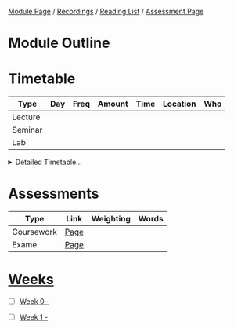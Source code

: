 [Module Page](https://canvas.sussex.ac.uk/courses/35030) /
[Recordings](https://sussex.cloud.panopto.eu/Panopto/Pages/Sessions/List.aspx?embedded=1&nomobileprompt=true#folderID=%22d360671b-0a99-4621-a5b9-b2220092345b%22) /
[Reading List](https://sussex.leganto.exlibrisgroup.com/leganto/nui/lists/23771031460002461?auth=SAML) /
[Assessment Page](https://canvas.sussex.ac.uk/courses/35030/pages/assessments-and-feedback-2)

# Module Outline


# Timetable

| Type | Day | Freq | Amount | Time | Location | Who | 
|---|---|---|---|---|---|---|
| Lecture |  |  |  |  |  |  | 
| Seminar |  |  |  |  |  |  |
| Lab     |  |  |  |  |  |  |

<details>
  <summary>Detailed Timetable...</summary>

  |   | Mon | Tue | Wed | Thurs | Fri |
  |---|---|---|---|---|---|
  | 09-10  |---      |---      |---|---  |---|
  | 10-11  |---      |---      |---|---  |---|
  | 11-12  |---      |---      |---|---  |---|
  | 12-13  |---      |---      |---|---  |---|
  | 13-14  |---      |---      |---|---  |---|
  | 14-15  |---      |---      |---|---  |---|
  | 15-16  |---      |---      |---|---  |---|
  | 16-17  |---      |---      |---|---  |---|
  | 17-18  |---      |---      |---|---  |---|
  | 18-19  |---      |---      |---|---  |---|

</details>

# Assessments

| Type | Link | Weighting | Words |
|---|---|---|---|
| Coursework | [Page]() |  |  |
| Exame      | [Page]() |  |  |

# [Weeks]()
- [ ] [Week 0 - ]()
- [ ] [Week 1 - ]()

